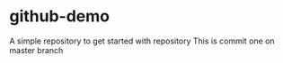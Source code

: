 # github-demo
A simple repository to get started with repository
This is commit one on master branch
